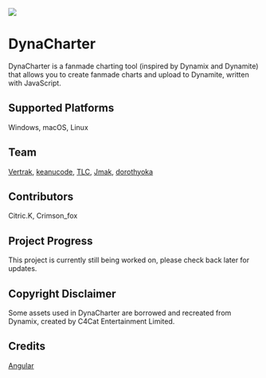 ![](https://cdn.discordapp.com/attachments/837270808257626135/847405086853955614/DynaCharter_Banner.png)

# DynaCharter

DynaCharter is a fanmade charting tool (inspired by Dynamix and Dynamite) that allows you to create fanmade charts and upload to Dynamite, written with JavaScript.

## Supported Platforms

Windows, macOS, Linux

## Team

[Vertrak](https://github.com/Vertrak), [keanucode](https://github.com/keanuplayz), [TLC](https://github.com/TLChicken), [Jmak](https://github.com/jmakxd), [dorothyoka](https://github.com/dististik)

## Contributors

Citric.K, Crimson_fox

## Project Progress

This project is currently still being worked on, please check back later for updates.

## Copyright Disclaimer

Some assets used in DynaCharter are borrowed and recreated from Dynamix, created by C4Cat Entertainment Limited.

## Credits

[Angular](https://github.com/maximegris/angular-electron)
